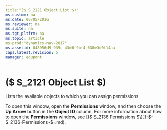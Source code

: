 ```yaml
---
title:"($ S_2121 Object List $)"
ms.custom: na
ms.date: 06/05/2016
ms.reviewer: na
ms.suite: na
ms.tgt_pltfrm: na
ms.topic: article
ms-prod:"dynamics-nav-2017"
ms.assetid: 048956d9-939c-43d6-9bf4-638e3d0f14aa
caps.latest.revision: 5
manager: edupont
---
```

# ($ S_2121 Object List $)
Lists the available objects to which you can assign permissions.  
  
 To open this window, open the **Permissions** window, and then choose the **Up Arrow** button in the **Object ID** column. For more information about how to open the **Permissions** window, see [\($ S\_2136 Permissions $\)](-$-S_2136-Permissions-$-.md).